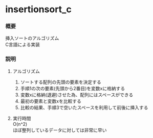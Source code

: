 # insertionsort_c

### 概要

挿入ソートのアルゴリズム  
C言語による実装

### 説明

1. アルゴリズム  
	1. ソートする配列の先頭の要素を決定する
	1. 手順1の次の要素(先頭から2番目)を変数xに格納する  
	1. 変数xに格納(退避)させた為、配列にはスペースができる
	1. 最初の要素と変数xを比較する
	1. 比較の結果、手順3で空いたスペースを利用して前後に挿入する

1. 実行時間  
	O(n^2)  
	ほぼ整列しているデータに対しては非常に早い  
